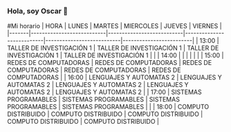 ### Hola, soy Oscar 👋
#Mi horario
| HORA  | LUNES                     | MARTES                    | MIERCOLES                 | JUEVES                    | VIERNES                 |
|-------|---------------------------|---------------------------|---------------------------|---------------------------|-------------------------|
| 13:00 | TALLER DE INVESTIGACIÓN 1 | TALLER DE INVESTIGACIÓN 1 | TALLER DE INVESTIGACIÓN 1 | TALLER DE INVESTIGACIÓN 1 |                         |
| 14:00 |                           |                           |                           |                           |                         |
| 15:00 | REDES DE COMPUTADORAS     | REDES DE COMPUTADORAS     | REDES DE COMPUTADORAS     | REDES DE COMPUTADORAS     | REDES DE COMPUTADORAS   |
| 16:00 | LENGUAJES Y AUTOMATAS 2   | LENGUAJES Y AUTOMATAS 2   | LENGUAJES Y AUTOMATAS 2   | LENGUAJES Y AUTOMATAS 2   | LENGUAJES Y AUTOMATAS 2 |
| 17:00 | SISTEMAS PROGRAMABLES     | SISTEMAS PROGRAMABLES     | SISTEMAS PROGRAMABLES     | SISTEMAS PROGRAMABLES     |                         |
| 18:00 | COMPUTO DISTRIBUIDO       | COMPUTO DISTRIBUIDO       | COMPUTO DISTRIBUIDO       | COMPUTO DISTRIBUIDO       | COMPUTO DISTRIBUIDO     |
<!--
Here are some ideas to get you started:

- 🔭 I’m currently working on ...
- 🌱 I’m currently learning ...
- 👯 I’m looking to collaborate on ...
- 🤔 I’m looking for help with ...
- 💬 Ask me about ...
- 📫 How to reach me: ...
- 😄 Pronouns: ...
- ⚡ Fun fact: ...
-->
